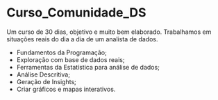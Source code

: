 # Curso_Comunidade_DS
Um curso de 30 dias, objetivo e muito bem elaborado.
Trabalhamos em situações reais do dia a dia de um analista de dados.   

- Fundamentos da Programação;
- Exploração com base de dados reais;
- Ferramentas da Estatística para análise de dados;
- Análise Descritiva;
- Geração de Insights;
- Criar gráficos e mapas interativos.
